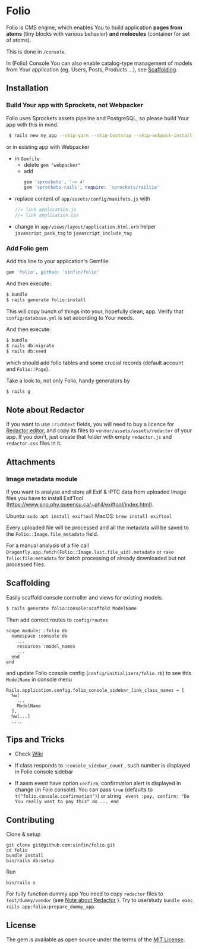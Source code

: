 # Folio
Folio is CMS engine, which enables You to build application **pages from atoms** (tiny blocks with various behavior) **and molecules** (container for set of atoms).

This is done in `/console`.

In (Folio) Console You can also enable catalog-type management of models from Your application (eg. Users, Posts, Products ...), see [Scaffolding](scaffolding).

## Installation
### Build Your app with Sprockets, not Webpacker
Folio uses Sprockets assets pipeline and PostgreSQL, so please build Your app with this in mind.

```bash
 $ rails new my_app --skip-yarn --skip-bootsnap --skip-webpack-install -d postgresql
```

or in existing app with Webpacker

- in `Gemfile`
  - delete `gem "webpacker"`
  - add
    ```ruby
    gem 'sprockets', '~> 4'
    gem 'sprockets-rails', require: 'sprockets/railtie'
    ```
- replace content of `app/assets/config/manifets.js` with
  ```javascript
  //= link application.js
  //= link application.css
  ```
- change in `app/views/layout/application.html.erb`  helper `javascript_pack_tag` to `javascript_include_tag`


### Add Folio gem

Add this line to your application's Gemfile:

```ruby
gem 'folio', github: 'sinfin/folio'
```

And then execute:

```bash
$ bundle
$ rails generate folio:install
```

This will copy bunch of things into your, hopefully clean, app. Verify that `config/database.yml` is set according to Your needs.

And then execute:

```bash
$ bundle
$ rails db:migrate
$ rails db:seed
```

which should add folio tables and some crucial records (default account and `Folio::Page`).

Take a look to, not only Folio, handy generators by
```bash
$ rails g
```
## Note about Redactor
If you want to use `:richtext` fields, you will need to buy a licence for [Redactor editor](https://imperavi.com/redactor/), and copy its files
to `vendor/assets/assets/redactor` of your app.
If you don't, just create that folder with empty `redactor.js` and `redactor.css` files in it.

## Attachments

### Image metadata module

If you want to analyse and store all Exif & IPTC data from uploaded Image files
you have to install ExifTool (https://www.sno.phy.queensu.ca/~phil/exiftool/index.html).

Ubuntu: `sudo apt install exiftool`
MacOS: `brew install exiftool`

Every uploaded file will be processed and all the metadata will be saved
to the `Folio::Image.file_metadata` field.

For a manual analysis of a file call `Dragonfly.app.fetch(Folio::Image.last.file_uid).metadata`
or `rake folio:file:metadata` for batch processing of already downloaded but not
 processed files.

## Scaffolding

Easily scaffold console controller and views for existing models.

```bash
$ rails generate folio:console:scaffold ModelName
```
Then add correct routes to `config/routes`
```
scope module: :folio do
  namespace :console do
    ...
    resources :model_names
    ...
  end
end
```
and update Folio console config (`config/initializers/folio.rb`) to see this `ModelName` in console menu
```
Rails.application.config.folio_console_sidebar_link_class_names = [
  %w[
    ...
    ModelName
  ],
  %w[...]
  ....
```

## Tips and Tricks
- Check [Wiki](https://github.com/sinfin/folio/wiki)

- If  class responds to `:console_sidebar_count` , such number is displayed in Folio console sidebar
- If aasm event have option `confirm`, confirmation alert is displayed in change (in Foio console). You can pass `true` (defaults to `t("folio.console.confirmation")`) or string ` event :pay, confirm: "Do You really want to pay this" do ... end`

## Contributing

Clone & setup

```
git clone git@github.com:sinfin/folio.git
cd folio
bundle install
bin/rails db:setup
```

Run

```
bin/rails s
```

For fully function dummy app You need to copy `redactor` files to `test/dummy/vendor` (see [Note about Redactor](note-about-redactor) ). Try to use/study `bundle exec rails app:folio:prepare_dummy_app`.


## License
The gem is available as open source under the terms of the [MIT License](http://opensource.org/licenses/MIT).
